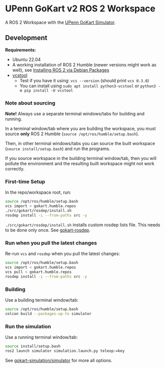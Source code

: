 # UPenn GoKart v2 ROS 2 Workspace

A ROS 2 Workspace with the [UPenn GoKart Simulator][gokart-simulation].


## Development

**Requirements:**
* Ubuntu 22.04
* A working installation of ROS 2 Humble (newer versions might work as well), see [Installing ROS 2 via Debian Packages][ros2-humble-debian-pkgs]
* [vcstool](https://github.com/dirk-thomas/vcstool)
  * Test if you have it using: `vcs --version` (should print `vcs 0.3.0`)
  * You can install using `sudo apt install python3-vcstool` or `python3 -m pip install -U vcstool`


### Note about sourcing

**Note!** Always use a separate terminal windows/tabs for building and running.

In a terminal window/tab where you are building the workspace, you must source **only** ROS 2 Humble (`source /opt/ros/humble/setup.bash`).

Then, in other terminal windows/tabs you can source the built workspace (`source install/setup.bash`) and run the programs.

If you source workspace in the building terminal window/tab, then you will pollute the environment and the resulting built workspace might not work correctly.


### First-time Setup

In the repo/workspace root, run:
```bash
source /opt/ros/humble/setup.bash
vcs import < gokart.humble.repos
./src/gokart/rosdep/install.sh
rosdep install -i --from-paths src -y
```

`./src/gokart/rosdep/install.sh` installs custom rosdep lists file. This needs to be done only once.
See [gokart-rosdep].


### Run when you pull the latest changes

Re-run `vcs` and `rosdep` when you pull the latest changes:
```bash
source /opt/ros/humble/setup.bash
vcs import < gokart.humble.repos
vcs pull < gokart.humble.repos
rosdep install -i --from-paths src -y
```


### Building

Use a building terminal window/tab:
```bash
source /opt/ros/humble/setup.bash
colcon build --packages-up-to simulator
```


### Run the simulation

Use a running terminal window/tab:
```bash
source install/setup.bash
ros2 launch simulator simulation.launch.py teleop:=key
```

See [gokart-simulation/simulator] for more all options.


<!-- links references -->

[ev-grand-prix-autonomous]: https://evgrandprix.org/autonomous/

[ros2-humble-debian-pkgs]: https://docs.ros.org/en/humble/Installation/Ubuntu-Install-Debians.html

[gokart-rosdep]: https://github.com/mlab-upenn/gokart-rosdep

[gokart-simulation]: https://github.com/mlab-upenn/gokart-simulation

[gokart-simulation/simulator]: https://github.com/mlab-upenn/gokart-simulation/tree/main/simulator
